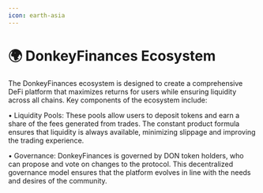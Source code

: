 ```yaml
---
icon: earth-asia
---
```


# 🌍 DonkeyFinances Ecosystem

The DonkeyFinances ecosystem is designed to create a comprehensive DeFi platform that maximizes returns for users while ensuring liquidity across all chains. Key components of the ecosystem include:

• Liquidity Pools: These pools allow users to deposit tokens and earn a share of the fees generated from trades. The constant product formula ensures that liquidity is always available, minimizing slippage and improving the trading experience.

• Governance: DonkeyFinances is governed by DON token holders, who can propose and vote on changes to the protocol. This decentralized governance model ensures that the platform evolves in line with the needs and desires of the community.

